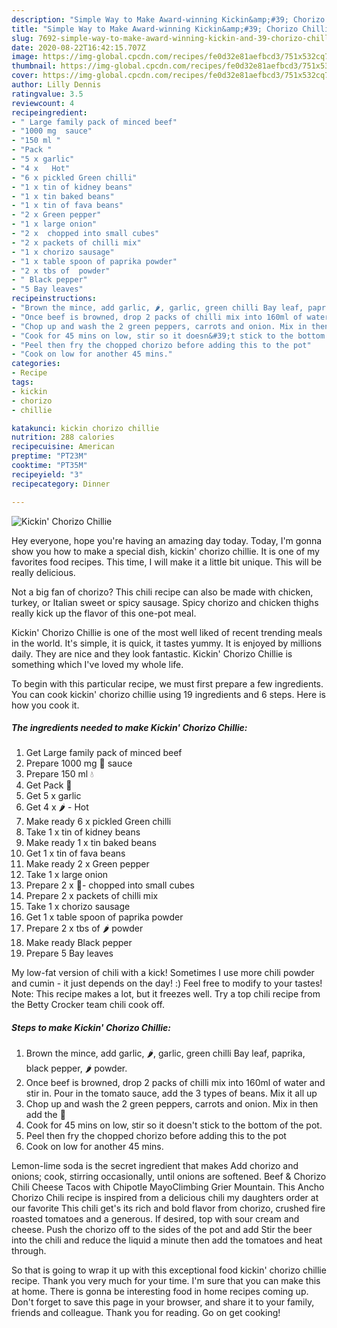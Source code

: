 ```yaml
---
description: "Simple Way to Make Award-winning Kickin&amp;#39; Chorizo Chillie"
title: "Simple Way to Make Award-winning Kickin&amp;#39; Chorizo Chillie"
slug: 7692-simple-way-to-make-award-winning-kickin-and-39-chorizo-chillie
date: 2020-08-22T16:42:15.707Z
image: https://img-global.cpcdn.com/recipes/fe0d32e81aefbcd3/751x532cq70/kickin-chorizo-chillie-recipe-main-photo.jpg
thumbnail: https://img-global.cpcdn.com/recipes/fe0d32e81aefbcd3/751x532cq70/kickin-chorizo-chillie-recipe-main-photo.jpg
cover: https://img-global.cpcdn.com/recipes/fe0d32e81aefbcd3/751x532cq70/kickin-chorizo-chillie-recipe-main-photo.jpg
author: Lilly Dennis
ratingvalue: 3.5
reviewcount: 4
recipeingredient:
- " Large family pack of minced beef"
- "1000 mg  sauce"
- "150 ml "
- "Pack "
- "5 x garlic"
- "4 x   Hot"
- "6 x pickled Green chilli"
- "1 x tin of kidney beans"
- "1 x tin baked beans"
- "1 x tin of fava beans"
- "2 x Green pepper"
- "1 x large onion"
- "2 x  chopped into small cubes"
- "2 x packets of chilli mix"
- "1 x chorizo sausage"
- "1 x table spoon of paprika powder"
- "2 x tbs of  powder"
- " Black pepper"
- "5 Bay leaves"
recipeinstructions:
- "Brown the mince, add garlic, 🌶, garlic, green chilli Bay leaf, paprika, black pepper, 🌶 powder."
- "Once beef is browned, drop 2 packs of chilli mix into 160ml of water and stir in. Pour in the tomato sauce, add the 3 types of beans. Mix it all up"
- "Chop up and wash the 2 green peppers, carrots and onion. Mix in then add the 🍄"
- "Cook for 45 mins on low, stir so it doesn&#39;t stick to the bottom of the pot."
- "Peel then fry the chopped chorizo before adding this to the pot"
- "Cook on low for another 45 mins."
categories:
- Recipe
tags:
- kickin
- chorizo
- chillie

katakunci: kickin chorizo chillie 
nutrition: 288 calories
recipecuisine: American
preptime: "PT23M"
cooktime: "PT35M"
recipeyield: "3"
recipecategory: Dinner

---
```



![Kickin&#39; Chorizo Chillie](https://img-global.cpcdn.com/recipes/fe0d32e81aefbcd3/751x532cq70/kickin-chorizo-chillie-recipe-main-photo.jpg)

Hey everyone, hope you're having an amazing day today. Today, I'm gonna show you how to make a special dish, kickin&#39; chorizo chillie. It is one of my favorites food recipes. This time, I will make it a little bit unique. This will be really delicious.

Not a big fan of chorizo? This chili recipe can also be made with chicken, turkey, or Italian sweet or spicy sausage. Spicy chorizo and chicken thighs really kick up the flavor of this one-pot meal.

Kickin&#39; Chorizo Chillie is one of the most well liked of recent trending meals in the world. It's simple, it is quick, it tastes yummy. It is enjoyed by millions daily. They are nice and they look fantastic. Kickin&#39; Chorizo Chillie is something which I've loved my whole life.


To begin with this particular recipe, we must first prepare a few ingredients. You can cook kickin&#39; chorizo chillie using 19 ingredients and 6 steps. Here is how you cook it.

<!--inarticleads1-->

##### The ingredients needed to make Kickin&#39; Chorizo Chillie:

1. Get  Large family pack of minced beef
1. Prepare 1000 mg 🍅 sauce
1. Prepare 150 ml 💧
1. Get Pack 🍄
1. Get 5 x garlic
1. Get 4 x 🌶 - Hot
1. Make ready 6 x pickled Green chilli
1. Take 1 x tin of kidney beans
1. Make ready 1 x tin baked beans
1. Get 1 x tin of fava beans
1. Make ready 2 x Green pepper
1. Take 1 x large onion
1. Prepare 2 x 🥕- chopped into small cubes
1. Prepare 2 x packets of chilli mix
1. Take 1 x chorizo sausage
1. Get 1 x table spoon of paprika powder
1. Prepare 2 x tbs of 🌶 powder
1. Make ready  Black pepper
1. Prepare 5 Bay leaves


My low-fat version of chili with a kick! Sometimes I use more chili powder and cumin - it just depends on the day! :) Feel free to modify to your tastes! Note: This recipe makes a lot, but it freezes well. Try a top chili recipe from the Betty Crocker team chili cook off. 

<!--inarticleads2-->

##### Steps to make Kickin&#39; Chorizo Chillie:

1. Brown the mince, add garlic, 🌶, garlic, green chilli Bay leaf, paprika, black pepper, 🌶 powder.
1. Once beef is browned, drop 2 packs of chilli mix into 160ml of water and stir in. Pour in the tomato sauce, add the 3 types of beans. Mix it all up
1. Chop up and wash the 2 green peppers, carrots and onion. Mix in then add the 🍄
1. Cook for 45 mins on low, stir so it doesn&#39;t stick to the bottom of the pot.
1. Peel then fry the chopped chorizo before adding this to the pot
1. Cook on low for another 45 mins.


Lemon-lime soda is the secret ingredient that makes Add chorizo and onions; cook, stirring occasionally, until onions are softened. Beef &amp; Chorizo Chili Cheese Tacos with Chipotle MayoClimbing Grier Mountain. This Ancho Chorizo Chili recipe is inspired from a delicious chili my daughters order at our favorite This chili get&#39;s its rich and bold flavor from chorizo, crushed fire roasted tomatoes and a generous. If desired, top with sour cream and cheese. Push the chorizo off to the sides of the pot and add Stir the beer into the chili and reduce the liquid a minute then add the tomatoes and heat through. 

So that is going to wrap it up with this exceptional food kickin&#39; chorizo chillie recipe. Thank you very much for your time. I'm sure that you can make this at home. There is gonna be interesting food in home recipes coming up. Don't forget to save this page in your browser, and share it to your family, friends and colleague. Thank you for reading. Go on get cooking!
